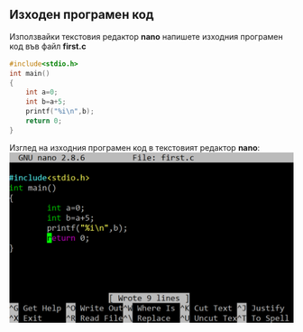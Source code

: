## Изходен програмен код

Използвайки текстовия редактор **nano** напишете изходния програмен код във файл **first.c**

```c
#include<stdio.h>
int main()
{
	int a=0;
	int b=a+5;
	printf("%i\n",b);
	return 0;
}
```

Изглед на изходния програмен код в текстовият редактор **nano**:
![03_first.png](03_first.png) 
